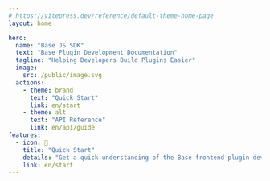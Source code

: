 ```yaml
---
# https://vitepress.dev/reference/default-theme-home-page
layout: home

hero:
  name: "Base JS SDK"
  text: "Base Plugin Development Documentation"
  tagline: "Helping Developers Build Plugins Easier"
  image:
    src: /public/image.svg
  actions:
    - theme: brand
      text: "Quick Start"
      link: en/start
    - theme: alt
      text: "API Reference"
      link: en/api/guide
features:
  - icon: 📝
    title: "Quick Start"
    details: "Get a quick understanding of the Base frontend plugin development model and core concepts to help external developers quickly build an interesting and useful plugin."
    link: en/start
---
```

<style>
:root {
  --vp-home-hero-name-color: transparent;
  --vp-home-hero-name-background: -webkit-linear-gradient(120deg, #bd34fe 30%, #41d1ff);

  --vp-home-hero-image-background-image: linear-gradient(-45deg, #bd34fe 50%, #47caff 50%);
  --vp-home-hero-image-filter: blur(40px);
}

.image-src {
  width: 100%;
  height: 100%;
}

@media (min-width: 640px) {
  :root {
    --vp-home-hero-image-filter: blur(56px);
  }
}

@media (min-width: 960px) {
  :root {
    --vp-home-hero-image-filter: blur(72px);
  }
}
</style>


